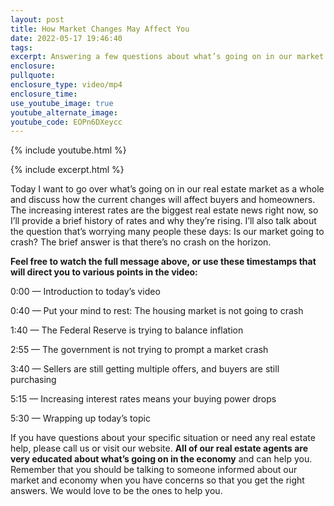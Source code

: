 ```yaml
---
layout: post
title: How Market Changes May Affect You
date: 2022-05-17 19:46:40
tags:
excerpt: Answering a few questions about what’s going on in our market these days.
enclosure:
pullquote:
enclosure_type: video/mp4
enclosure_time:
use_youtube_image: true
youtube_alternate_image:
youtube_code: EOPn6DXeycc
---
```

{% include youtube.html %}

{% include excerpt.html %}

Today I want to go over what’s going on in our real estate market as a whole and discuss how the current changes will affect buyers and homeowners. The increasing interest rates are the biggest real estate news right now, so I’ll provide a brief history of rates and why they’re rising. I’ll also talk about the question that’s worrying many people these days: Is our market going to crash? The brief answer is that there’s no crash on the horizon.&nbsp;

**Feel free to watch the full message above, or use these timestamps that will direct you to various points in the video:**

0:00 — Introduction to today’s video

0:40 — Put your mind to rest: The housing market is not going to crash

1:40 — The Federal Reserve is trying to balance inflation

2:55 — The government is not trying to prompt a market crash

3:40 — Sellers are still getting multiple offers, and buyers are still purchasing

5:15 — Increasing interest rates means your buying power drops

5:30 — Wrapping up today’s topic

If you have questions about your specific situation or need any real estate help, please call us or visit our website. **All of our real estate agents are very educated about what’s going on in the economy** and can help you. Remember that you should be talking to someone informed about our market and economy when you have concerns so that you get the right answers. We would love to be the ones to help you.
